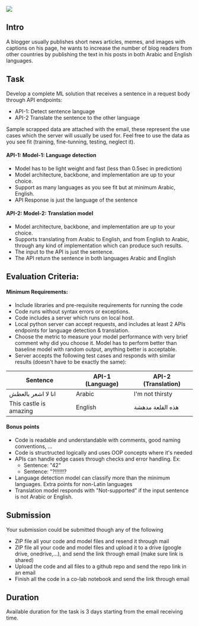 ![](RackMultipart20230525-1-lcx4cn_html_593c34941b3bb62.jpg)

##

## Intro

A blogger usually publishes short news articles, memes, and images with captions on his page, he wants to increase the number of blog readers from other countries by publishing the text in his posts in both Arabic and English languages.

## Task

Develop a complete ML solution that receives a sentence in a request body through API endpoints:

- API-1: Detect sentence language
- API-2 Translate the sentence to the other language

Sample scrapped data are attached with the email, these represent the use cases which the server will usually be used for. Feel free to use the data as you see fit (training, fine-tunning, testing, neglect it).

#### API-1: Model-1: Language detection

- Model has to be light weight and fast (less than 0.5sec in prediction)
- Model architecture, backbone, and implementation are up to your choice.
- Support as many languages as you see fit but at minimum Arabic, English.
- API Response is just the language of the sentence

#### API-2: Model-2: Translation model

- Model architecture, backbone, and implementation are up to your choice.
- Supports translating from Arabic to English, and from English to Arabic, through any kind of implementation which can produce such results.
- The input to the API is just the sentence.
- The API return the sentence in both languages Arabic and English

## Evaluation Criteria:

#### Minimum Requirements:

- Include libraries and pre-requisite requirements for running the code
- Code runs without syntax errors or exceptions.
- Code includes a server which runs on local host.
- Local python server can accept requests, and includes at least 2 APIs endpoints for language detection & translation.
- Choose the metric to measure your model performance with very brief comment why did you choose it. Model has to perform better than baseline model with random output, anything better is acceptable.
- Server accepts the following test cases and responds with similar results (doesn't have to be exactly the same):

| **Sentence** | **API-1 (Language)** | **API-2 (Translation)** |
| --- | --- | --- |
| انا لا اشعر بالعطش | Arabic | I'm not thirsty |
| This castle is amazing | English | هذه القلعة مدهشة |

#### Bonus points

- Code is readable and understandable with comments, good naming conventions, …
- Code is structructed logically and uses OOP concepts where it's needed
- APIs can handle edge cases through checks and error handling. Ex:
  - Sentence: "42"
  - Sentence: "?!!!!!!?
- Language detection model can classify more than the minimum languages. Extra points for non-Latin languages
- Translation model responds with "Not-supported" if the input sentence is not Arabic or English.

## Submission

Your submission could be submitted though any of the following

- ZIP file all your code and model files and resend it through mail
- ZIP file all your code and model files and upload it to a drive (google drive, onedrive,…), and send the link through email (make sure link is shared)
- Upload the code and all files to a github repo and send the repo link in an email
- Finish all the code in a co-lab notebook and send the link through email

##

## Duration

Available duration for the task is 3 days starting from the email receiving time.